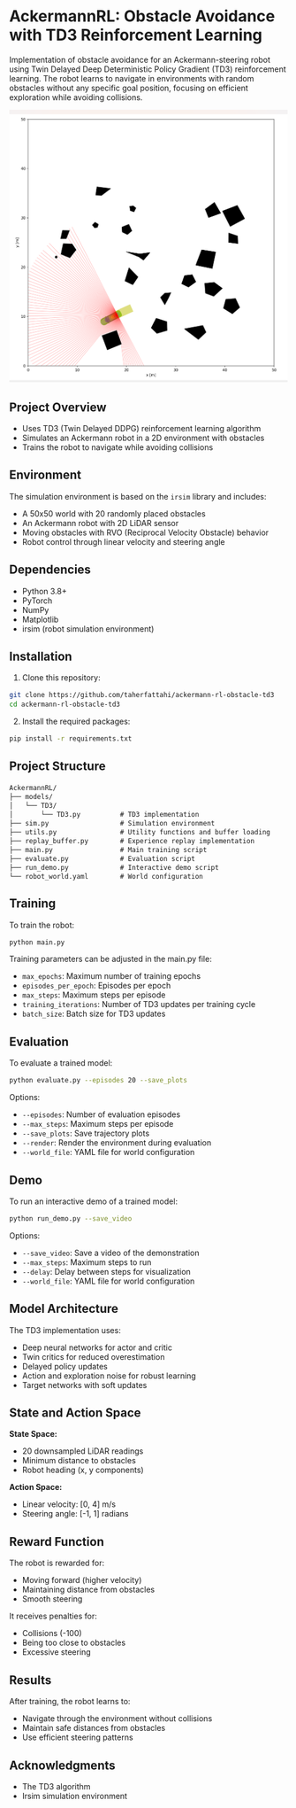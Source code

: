 # AckermannRL: Obstacle Avoidance with TD3 Reinforcement Learning

Implementation of obstacle avoidance for an Ackermann-steering robot using Twin Delayed Deep Deterministic Policy Gradient (TD3) reinforcement learning. The robot learns to navigate in environments with random obstacles without any specific goal position, focusing on efficient exploration while avoiding collisions.

<img src="img/img.png">

## Project Overview

- Uses TD3 (Twin Delayed DDPG) reinforcement learning algorithm
- Simulates an Ackermann robot in a 2D environment with obstacles
- Trains the robot to navigate while avoiding collisions

## Environment

The simulation environment is based on the `irsim` library and includes:
- A 50x50 world with 20 randomly placed obstacles
- An Ackermann robot with 2D LiDAR sensor
- Moving obstacles with RVO (Reciprocal Velocity Obstacle) behavior
- Robot control through linear velocity and steering angle

## Dependencies

- Python 3.8+
- PyTorch
- NumPy
- Matplotlib
- irsim (robot simulation environment)

## Installation

1. Clone this repository:
```bash
git clone https://github.com/taherfattahi/ackermann-rl-obstacle-td3
cd ackermann-rl-obstacle-td3
```

2. Install the required packages:
```bash
pip install -r requirements.txt
```

## Project Structure

```
AckermannRL/
├── models/
│   └── TD3/
│       └── TD3.py          # TD3 implementation
├── sim.py                  # Simulation environment
├── utils.py                # Utility functions and buffer loading
├── replay_buffer.py        # Experience replay implementation
├── main.py                 # Main training script
├── evaluate.py             # Evaluation script
├── run_demo.py             # Interactive demo script
└── robot_world.yaml        # World configuration
```

## Training

To train the robot:

```bash
python main.py
```

Training parameters can be adjusted in the main.py file:
- `max_epochs`: Maximum number of training epochs
- `episodes_per_epoch`: Episodes per epoch
- `max_steps`: Maximum steps per episode
- `training_iterations`: Number of TD3 updates per training cycle
- `batch_size`: Batch size for TD3 updates

## Evaluation

To evaluate a trained model:

```bash
python evaluate.py --episodes 20 --save_plots
```

Options:
- `--episodes`: Number of evaluation episodes
- `--max_steps`: Maximum steps per episode
- `--save_plots`: Save trajectory plots
- `--render`: Render the environment during evaluation
- `--world_file`: YAML file for world configuration

## Demo

To run an interactive demo of a trained model:

```bash
python run_demo.py --save_video
```

Options:
- `--save_video`: Save a video of the demonstration
- `--max_steps`: Maximum steps to run
- `--delay`: Delay between steps for visualization
- `--world_file`: YAML file for world configuration

## Model Architecture

The TD3 implementation uses:
- Deep neural networks for actor and critic
- Twin critics for reduced overestimation
- Delayed policy updates
- Action and exploration noise for robust learning
- Target networks with soft updates

## State and Action Space

**State Space:**
- 20 downsampled LiDAR readings
- Minimum distance to obstacles
- Robot heading (x, y components)

**Action Space:**
- Linear velocity: [0, 4] m/s
- Steering angle: [-1, 1] radians

## Reward Function

The robot is rewarded for:
- Moving forward (higher velocity)
- Maintaining distance from obstacles
- Smooth steering

It receives penalties for:
- Collisions (-100)
- Being too close to obstacles
- Excessive steering

## Results

After training, the robot learns to:
- Navigate through the environment without collisions
- Maintain safe distances from obstacles
- Use efficient steering patterns

## Acknowledgments

- The TD3 algorithm
- Irsim simulation environment
